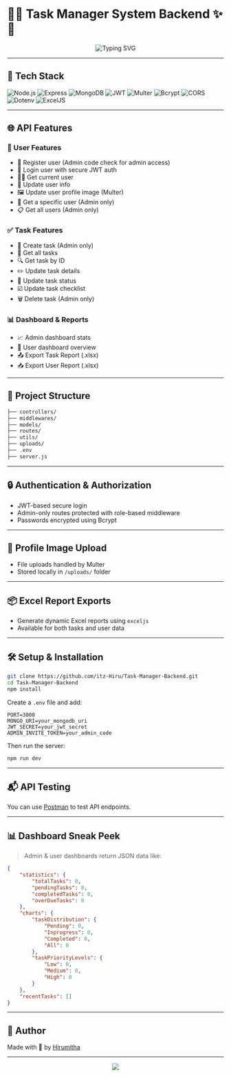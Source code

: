 # 🧠✨ Task Manager System Backend ✨🧠

<p align="center">
  <img src="https://readme-typing-svg.demolab.com?font=Fira+Code&size=22&duration=3000&pause=1000&color=F7F7F7&center=true&width=435&lines=Node.js+Task+Manager+API+%F0%9F%9A%80;Admin+%2F+User+Based+Features+%F0%9F%94%91;Secure+JWT+Authentication+%F0%9F%9B%A1%EF%B8%8F;Excel+Report+Export+%F0%9F%93%9B;Mongoose+%2F+MongoDB+Integration+%F0%9F%92%BE" alt="Typing SVG" />
</p>

---

## 🚀 Tech Stack

![Node.js](https://img.shields.io/badge/Node.js-339933?style=for-the-badge&logo=nodedotjs&logoColor=white)
![Express](https://img.shields.io/badge/Express.js-404D59?style=for-the-badge)
![MongoDB](https://img.shields.io/badge/MongoDB-4DB33D?style=for-the-badge&logo=mongodb&logoColor=white)
![JWT](https://img.shields.io/badge/JWT-000000?style=for-the-badge&logo=jsonwebtokens&logoColor=white)
![Multer](https://img.shields.io/badge/Multer-ff69b4?style=for-the-badge)
![Bcrypt](https://img.shields.io/badge/Bcryptjs-33aadd?style=for-the-badge)
![CORS](https://img.shields.io/badge/CORS-ffcc00?style=for-the-badge)
![Dotenv](https://img.shields.io/badge/Dotenv-8e44ad?style=for-the-badge)
![ExcelJS](https://img.shields.io/badge/ExcelJS-217346?style=for-the-badge)

---

## 🌐 API Features

### 👥 User Features
- 🔐 Register user (Admin code check for admin access)
- 🔑 Login user with secure JWT auth
- 🙍‍♂️ Get current user
- 🔄 Update user info
- 🖼️ Update user profile image (Multer)
- 👀 Get a specific user (Admin only)
- 📋 Get all users (Admin only)

### ✅ Task Features
- 📝 Create task (Admin only)
- 📂 Get all tasks
- 🔍 Get task by ID
- ✏️ Update task details
- 🔄 Update task status
- ☑️ Update task checklist
- 🗑️ Delete task (Admin only)

### 📊 Dashboard & Reports
- 📈 Admin dashboard stats
- 👤 User dashboard overview
- 📤 Export Task Report (.xlsx)
- 📥 Export User Report (.xlsx)

---

## 📁 Project Structure
```bash
├── controllers/
├── middlewares/
├── models/
├── routes/
├── utils/
├── uploads/
├── .env
├── server.js
```

---

## 🔒 Authentication & Authorization

- JWT-based secure login
- Admin-only routes protected with role-based middleware
- Passwords encrypted using Bcrypt

---

## 📸 Profile Image Upload

- File uploads handled by Multer
- Stored locally in `/uploads/` folder

---

## 📦 Excel Report Exports

- Generate dynamic Excel reports using `exceljs`
- Available for both tasks and user data

---

## 🛠️ Setup & Installation

```bash
git clone https://github.com/itz-Hiru/Task-Manager-Backend.git
cd Task-Manager-Backend
npm install
```

Create a `.env` file and add:

```env
PORT=3000
MONGO_URI=your_mongodb_uri
JWT_SECRET=your_jwt_secret
ADMIN_INVITE_TOKEN=your_admin_code
```

Then run the server:

```bash
npm run dev
```

---

## 📬 API Testing

You can use [Postman](https://www.postman.com/) to test API endpoints.

---

## 📊 Dashboard Sneak Peek

> Admin & user dashboards return JSON data like:
```json
{
    "statistics": {
        "totalTasks": 0,
        "pendingTasks": 0,
        "completedTasks": 0,
        "overDueTasks": 0
    },
    "charts": {
        "taskDistribution": {
            "Pending": 0,
            "Inprogress": 0,
            "Completed": 0,
            "All": 0
        },
        "taskPriorityLevels": {
            "Low": 0,
            "Medium": 0,
            "High": 0
        }
    },
    "recentTasks": []
}
```
---

## 🙌 Author

Made with 💙 by [Hirumitha](https://hirumitha-portfolio.vercel.app)

---

<p align="center">
  <img src="https://github-profile-trophy.vercel.app/?username=itz-Hiru&theme=tokyonight&margin-w=15&no-bg=true&no-frame=true" />
</p>
